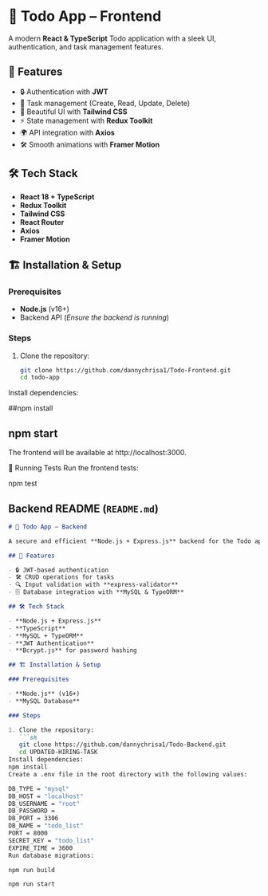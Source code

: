 # 📝 Todo App – Frontend

A modern **React & TypeScript** Todo application with a sleek UI, authentication, and task management features.

## 🚀 Features

- 🔒 Authentication with **JWT**
- 📌 Task management (Create, Read, Update, Delete)
- 🎨 Beautiful UI with **Tailwind CSS**
- ⚡ State management with **Redux Toolkit**
- 🌍 API integration with **Axios**
- 🛠️ Smooth animations with **Framer Motion**

## 🛠️ Tech Stack

- **React 18 + TypeScript**
- **Redux Toolkit**
- **Tailwind CSS**
- **React Router**
- **Axios**
- **Framer Motion**


## 🏗️ Installation & Setup

### Prerequisites

- **Node.js** (v16+)
- Backend API (_Ensure the backend is running_)

### Steps

1. Clone the repository:
   ```sh
   git clone https://github.com/dannychrisa1/Todo-Frontend.git
   cd todo-app
Install dependencies:

##npm install

## npm start
The frontend will be available at http://localhost:3000.

🧪 Running Tests
Run the frontend tests:

npm test

## **Backend README (`README.md`)**  

```md
# 📝 Todo App – Backend

A secure and efficient **Node.js + Express.js** backend for the Todo application, featuring authentication and database management with **MySQL & TypeORM**.

## 🚀 Features

- 🔒 JWT-based authentication
- 🛠️ CRUD operations for tasks
- 🔍 Input validation with **express-validator**
- 🗄️ Database integration with **MySQL & TypeORM**

## 🛠️ Tech Stack

- **Node.js + Express.js**
- **TypeScript**
- **MySQL + TypeORM**
- **JWT Authentication**
- **Bcrypt.js** for password hashing

## 🏗️ Installation & Setup

### Prerequisites

- **Node.js** (v16+)
- **MySQL Database**

### Steps

1. Clone the repository:
   ```sh
   git clone https://github.com/dannychrisa1/Todo-Backend.git
   cd UPDATED-HIRING-TASK
Install dependencies:
npm install
Create a .env file in the root directory with the following values:

DB_TYPE = "mysql"
DB_HOST = "localhost"
DB_USERNAME = "root"
DB_PASSWORD = 
DB_PORT = 3306
DB_NAME = "todo_list"
PORT = 8000
SECRET_KEY = "todo_list"
EXPIRE_TIME = 3600
Run database migrations:

npm run build

npm run start



